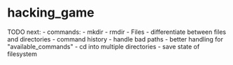 # hacking_game

TODO next:
    - commands:
        - mkdir
        - rmdir
    - Files
    - differentiate between files and directories
    - command history
    - handle bad paths
    - better handling for "available_commands"
    - cd into multiple directories
    - save state of filesystem